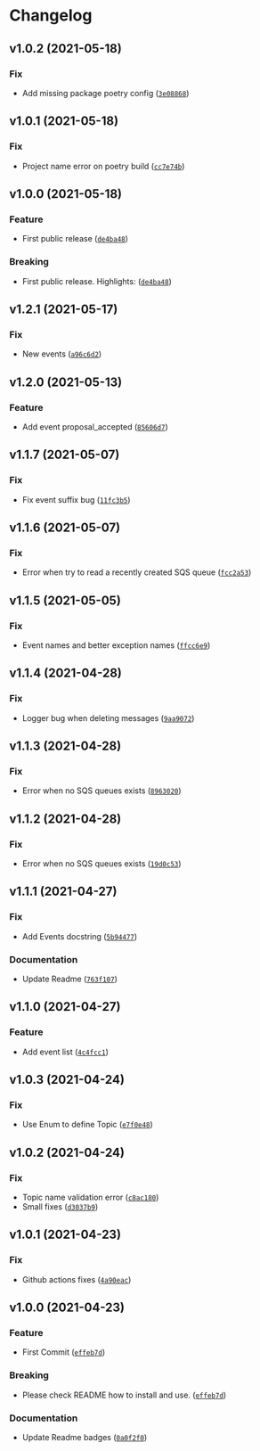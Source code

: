 # Changelog

<!--next-version-placeholder-->

## v1.0.2 (2021-05-18)
### Fix
* Add missing package poetry config ([`3e08868`](https://github.com/chrismaille/subdivisions/commit/3e08868362b46b21aa5168278887e86c8572cf29))

## v1.0.1 (2021-05-18)
### Fix
* Project name error on poetry build ([`cc7e74b`](https://github.com/chrismaille/subdivisions/commit/cc7e74b521b3283afa7bf7b8a7b45598e7102865))

## v1.0.0 (2021-05-18)
### Feature
* First public release ([`de4ba48`](https://github.com/chrismaille/subdivisions/commit/de4ba48a99d792bb41a7f87088e68ffea79e7723))

### Breaking
* First public release. Highlights: ([`de4ba48`](https://github.com/chrismaille/subdivisions/commit/de4ba48a99d792bb41a7f87088e68ffea79e7723))

## v1.2.1 (2021-05-17)
### Fix
* New events ([`a96c6d2`](https://github.com/access55/subdivisions/commit/a96c6d22d550f33fb4fb4a63c3f32f7ee3738b32))

## v1.2.0 (2021-05-13)
### Feature
* Add event proposal_accepted ([`85606d7`](https://github.com/access55/subdivisions/commit/85606d7319fd6144dfdb9d6e2bfd3e7341f39bcb))

## v1.1.7 (2021-05-07)
### Fix
* Fix event suffix bug ([`11fc3b5`](https://github.com/access55/subdivisions/commit/11fc3b5c7cfe7491b69f390061241b5ee43af373))

## v1.1.6 (2021-05-07)
### Fix
* Error when try to read a recently created SQS queue ([`fcc2a53`](https://github.com/access55/subdivisions/commit/fcc2a538b1c1c2d22180dd74178f95424f878dba))

## v1.1.5 (2021-05-05)
### Fix
* Event names and better exception names ([`ffcc6e9`](https://github.com/access55/subdivisions/commit/ffcc6e903fd14d2ec3ff5383ff31b3db3997f683))

## v1.1.4 (2021-04-28)
### Fix
* Logger bug when deleting messages ([`9aa9072`](https://github.com/access55/subdivisions/commit/9aa907205af615fb5e237bdce1094f025998dc3c))

## v1.1.3 (2021-04-28)
### Fix
* Error when no SQS queues exists ([`8963020`](https://github.com/access55/subdivisions/commit/89630201c17301bf47d211d218cce2e71d779b0d))

## v1.1.2 (2021-04-28)
### Fix
* Error when no SQS queues exists ([`19d0c53`](https://github.com/access55/subdivisions/commit/19d0c538a3f05cde5e53709f74e3ef2e1da6f395))

## v1.1.1 (2021-04-27)
### Fix
* Add Events docstring ([`5b94477`](https://github.com/access55/subdivisions/commit/5b94477457f37dff938b261be8db32a3ba49f803))

### Documentation
* Update Readme ([`763f107`](https://github.com/access55/subdivisions/commit/763f10750252d82e2500193f73455e71449dc056))

## v1.1.0 (2021-04-27)
### Feature
* Add event list ([`4c4fcc1`](https://github.com/access55/subdivisions/commit/4c4fcc11ff850f4fff50da040c8fec88f52ab714))

## v1.0.3 (2021-04-24)
### Fix
* Use Enum to define Topic ([`e7f0e48`](https://github.com/access55/subdivisions/commit/e7f0e4855e60b2a2de9522f3552624934867cf37))

## v1.0.2 (2021-04-24)
### Fix
* Topic name validation error ([`c8ac180`](https://github.com/access55/subdivisions/commit/c8ac1800b447c75395a811b0f60f4d4ea7895a65))
* Small fixes ([`d3037b9`](https://github.com/access55/subdivisions/commit/d3037b94d609927b4a128c3f7600db73c470f5e6))

## v1.0.1 (2021-04-23)
### Fix
* Github actions fixes ([`4a90eac`](https://github.com/access55/subdivisions/commit/4a90eac52351304289adc042b4906e07ab8e3855))

## v1.0.0 (2021-04-23)
### Feature
* First Commit ([`effeb7d`](https://github.com/access55/subdivisions/commit/effeb7d3c412a22e707c4ce390c41dd56b1cd219))

### Breaking
* Please check README how to install and use. ([`effeb7d`](https://github.com/access55/subdivisions/commit/effeb7d3c412a22e707c4ce390c41dd56b1cd219))

### Documentation
* Update Readme badges ([`0a0f2f0`](https://github.com/access55/subdivisions/commit/0a0f2f0e0ad10e9d95c496599de9feea6ede0ae1))
